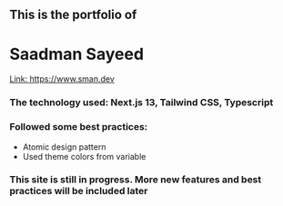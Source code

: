 ## This is the portfolio of 
# Saadman Sayeed
<a href="https://sman.dev">Link: https://www.sman.dev</a>

### The technology used: Next.js 13, Tailwind CSS, Typescript
### Followed some best practices:
- Atomic design pattern
- Used theme colors from variable

### This site is still in progress. More new features and best practices will be included later

